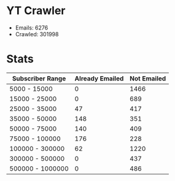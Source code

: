 # YT Crawler
- Emails: 6276
- Crawled: 301998

# Stats
| Subscriber Range  | Already Emailed | Not Emailed |
|-------|-------|-------|
| 5000 - 15000 | 0 | 1466 |
| 15000 - 25000 | 0 | 689 |
| 25000 - 35000 | 47 | 417 |
| 35000 - 50000 | 148 | 351 |
| 50000 - 75000 | 140 | 409 |
| 75000 - 100000 | 176 | 228 |
| 100000 - 300000 | 62 | 1220 |
| 300000 - 500000 | 0 | 437 |
| 500000 - 1000000 | 0 | 486 |
